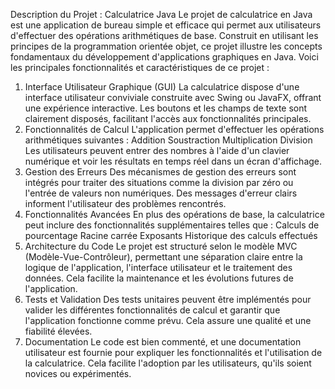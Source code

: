 Description du Projet : Calculatrice Java
Le projet de calculatrice en Java est une application de bureau simple et efficace qui permet aux utilisateurs d'effectuer des opérations arithmétiques de base. Construit en utilisant les principes de la programmation orientée objet, ce projet illustre les concepts fondamentaux du développement d'applications graphiques en Java. Voici les principales fonctionnalités et caractéristiques de ce projet :

1. Interface Utilisateur Graphique (GUI)
La calculatrice dispose d'une interface utilisateur conviviale construite avec Swing ou JavaFX, offrant une expérience interactive. Les boutons et les champs de texte sont clairement disposés, facilitant l'accès aux fonctionnalités principales.
2. Fonctionnalités de Calcul
L'application permet d'effectuer les opérations arithmétiques suivantes :
Addition
Soustraction
Multiplication
Division
Les utilisateurs peuvent entrer des nombres à l'aide d'un clavier numérique et voir les résultats en temps réel dans un écran d'affichage.
3. Gestion des Erreurs
Des mécanismes de gestion des erreurs sont intégrés pour traiter des situations comme la division par zéro ou l'entrée de valeurs non numériques. Des messages d'erreur clairs informent l'utilisateur des problèmes rencontrés.
4. Fonctionnalités Avancées
En plus des opérations de base, la calculatrice peut inclure des fonctionnalités supplémentaires telles que :
Calculs de pourcentage
Racine carrée
Exposants
Historique des calculs effectués
5. Architecture du Code
Le projet est structuré selon le modèle MVC (Modèle-Vue-Contrôleur), permettant une séparation claire entre la logique de l'application, l'interface utilisateur et le traitement des données. Cela facilite la maintenance et les évolutions futures de l'application.
6. Tests et Validation
Des tests unitaires peuvent être implémentés pour valider les différentes fonctionnalités de calcul et garantir que l'application fonctionne comme prévu. Cela assure une qualité et une fiabilité élevées.
7. Documentation
Le code est bien commenté, et une documentation utilisateur est fournie pour expliquer les fonctionnalités et l'utilisation de la calculatrice. Cela facilite l'adoption par les utilisateurs, qu'ils soient novices ou expérimentés.
